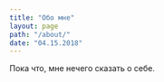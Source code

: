```yaml
---
title: "Обо мне"
layout: page
path: "/about/"
date: "04.15.2018"
---
```


Пока что, мне нечего сказать о себе.